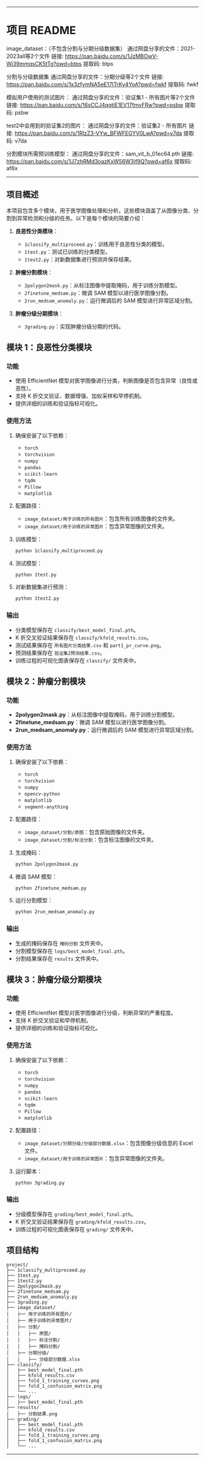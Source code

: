 

---

# 项目 README
image_dataset：（不包含分割与分期分级数据集）
通过网盘分享的文件：2021-2023all等2个文件
链接: https://pan.baidu.com/s/1JzMBOwV-Wi39mmqsCK5tTg?pwd=btps 提取码: btps

分割与分级数据集
通过网盘分享的文件：分期分级等2个文件
链接: https://pan.baidu.com/s/1x3zfymNA5eE17ITrKy4YoA?pwd=fwkf 提取码: fwkf

模拟用户使用的测试图片：
通过网盘分享的文件：验证集1 - 所有图片等2个文件
链接: https://pan.baidu.com/s/16sCCJ4qqtiE1EV17fmvFRw?pwd=psbw 提取码: psbw

test2中会用到的验证集2的图片：
通过网盘分享的文件：验证集2 - 所有图片
链接: https://pan.baidu.com/s/1RlzZ3-VYw_BFWFEGYV0LwA?pwd=v7da 提取码: v7da

分割模块所需预训练模型：
通过网盘分享的文件：sam_vit_b_01ec64.pth
链接: https://pan.baidu.com/s/1J7zhRMd3oazKxW56W3jf9Q?pwd=af6x 提取码: af6x

---

## 项目概述
本项目包含多个模块，用于医学图像处理和分析。这些模块涵盖了从图像分类、分割到异常检测和分级的任务。以下是每个模块的简要介绍：

1. **良恶性分类模块**：
   - `1classify_multiproceed.py`：训练用于良恶性分类的模型。
   - `1test.py`：测试已训练的分类模型。
   - `1test2.py`：对新数据集进行预测并保存结果。

2. **肿瘤分割模块**：
   - `2polygon2mask.py`：从标注图像中提取掩码，用于训练分割模型。
   - `2finetune_medsam.py`：微调 SAM 模型以进行医学图像分割。
   - `2run_medsam_anomaly.py`：运行微调后的 SAM 模型进行异常区域分割。

3. **肿瘤分级分期模块**：
   - `3grading.py`：实现肿瘤分级分期的代码。

## 模块 1：良恶性分类模块

### 功能
- 使用 EfficientNet 模型对医学图像进行分类，判断图像是否包含异常（良性或恶性）。
- 支持 K 折交叉验证、数据增强、加权采样和早停机制。
- 提供详细的训练和验证指标可视化。

### 使用方法
1. 确保安装了以下依赖：
   - `torch`
   - `torchvision`
   - `numpy`
   - `pandas`
   - `scikit-learn`
   - `tqdm`
   - `Pillow`
   - `matplotlib`

2. 配置路径：
   - `image_dataset/用于训练的所有图片`：包含所有训练图像的文件夹。
   - `image_dataset/用于训练的异常图片`：包含异常图像的文件夹。

3. 训练模型：
   ```bash
   python 1classify_multiproceed.py
   ```

4. 测试模型：
   ```bash
   python 1test.py
   ```

5. 对新数据集进行预测：
   ```bash
   python 1test2.py
   ```

### 输出
- 分类模型保存在 `classify/best_model_final.pth`。
- K 折交叉验证结果保存在 `classify/kfold_results.csv`。
- 测试结果保存在 `所有图片分类结果.csv` 和 `part1_pr_curve.png`。
- 预测结果保存在 `验证集2预测结果.csv`。
- 训练过程的可视化图表保存在 `classify/` 文件夹中。

## 模块 2：肿瘤分割模块

### 功能
- **2polygon2mask.py**：从标注图像中提取掩码，用于训练分割模型。
- **2finetune_medsam.py**：微调 SAM 模型以进行医学图像分割。
- **2run_medsam_anomaly.py**：运行微调后的 SAM 模型进行异常区域分割。

### 使用方法
1. 确保安装了以下依赖：
   - `torch`
   - `torchvision`
   - `numpy`
   - `opencv-python`
   - `matplotlib`
   - `segment-anything`

2. 配置路径：
   - `image_dataset/分割/原图`：包含原始图像的文件夹。
   - `image_dataset/分割/标注分割`：包含标注图像的文件夹。

3. 生成掩码：
   ```bash
   python 2polygon2mask.py
   ```

4. 微调 SAM 模型：
   ```bash
   python 2finetune_medsam.py
   ```

5. 运行分割模型：
   ```bash
   python 2run_medsam_anomaly.py
   ```

### 输出
- 生成的掩码保存在 `掩码分割` 文件夹中。
- 分割模型保存在 `logs/best_model_final.pth`。
- 分割结果保存在 `results` 文件夹中。

## 模块 3：肿瘤分级分期模块

### 功能
- 使用 EfficientNet 模型对医学图像进行分级，判断异常的严重程度。
- 支持 K 折交叉验证和早停机制。
- 提供详细的训练和验证指标可视化。

### 使用方法
1. 确保安装了以下依赖：
   - `torch`
   - `torchvision`
   - `numpy`
   - `pandas`
   - `scikit-learn`
   - `tqdm`
   - `Pillow`
   - `matplotlib`

2. 配置路径：
   - `image_dataset/分期分级/分级部分数据.xlsx`：包含图像分级信息的 Excel 文件。
   - `image_dataset/用于训练的异常图片`：包含异常图像的文件夹。

3. 运行脚本：
   ```bash
   python 3grading.py
   ```

### 输出
- 分级模型保存在 `grading/best_model_final.pth`。
- K 折交叉验证结果保存在 `grading/kfold_results.csv`。
- 训练过程的可视化图表保存在 `grading/` 文件夹中。

## 项目结构
```
project/
├── 1classify_multiproceed.py
├── 1test.py
├── 1test2.py
├── 2polygon2mask.py
├── 2finetune_medsam.py
├── 2run_medsam_anomaly.py
├── 3grading.py
├── image_dataset/
│   ├── 用于训练的所有图片/
│   ├── 用于训练的异常图片/
│   ├── 分割/
│   │   ├── 原图/
│   │   ├── 标注分割/
│   │   ├── 掩码分割/
│   ├── 分期分级/
│   │   ├── 分级部分数据.xlsx
├── classify/
│   ├── best_model_final.pth
│   ├── kfold_results.csv
│   ├── fold_1_training_curves.png
│   ├── fold_1_confusion_matrix.png
│   └── ...
├── logs/
│   ├── best_model_final.pth
├── results/
│   ├── 分割结果.png
├── grading/
│   ├── best_model_final.pth
│   ├── kfold_results.csv
│   ├── fold_1_training_curves.png
│   ├── fold_1_confusion_matrix.png
│   └── ...
```


---

